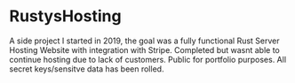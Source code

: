 # RustysHosting

A side project I started in 2019, the goal was a fully functional Rust Server Hosting Website with integration with Stripe. Completed but wasnt able to continue hosting due to lack of customers. Public for portfolio purposes. All secret keys/sensitve data has been rolled.

